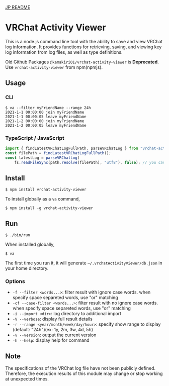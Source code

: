 [JP README](./README_ja.md)

# VRChat Activity Viewer

This is a node.js command line tool with the ability to save and view VRChat log information.
It provides functions for retrieving, saving, and viewing key log information from log files, as well as type definitions.

Old Github Packages `@kamakiri01/vrchat-activity-viewer` is **Deprecated**.
Use `vrchat-activity-viewer` from npm(npmjs).

## Usage

### CLI
```
$ va --filter myFriendName --range 24h
2021-1-1 00:00:00 join myFriendName
2021-1-1 00:00:05 leave myFriendName
2021-1-2 00:00:00 join myFriendName
2021-1-2 00:00:05 leave myFriendName
```

### TypeScript / JavaScript
```javascript
import { findLatestVRChatLogFullPath, parseVRChatLog } from "vrchat-activity-viewer";
const filePath = findLatestVRChatLogFullPath();
const latestLog = parseVRChatLog(
    fs.readFileSync(path.resolve(filePath), "utf8"), false); // you can get ActivityLog[]
```


## Install

```
$ npm install vrchat-activity-viewer
```

 To install globally as a `va` command,

```
$ npm install -g vrchat-activity-viewer
```

## Run

```
$ ./bin/run
```

When installed globally,

```
$ va
```

The first time you run it, it will generate `~/.vrchatActivityViewer/db.json` in your home directory.

### Options

* `-f --filter <words...>`:
  filter result with ignore case words. when specify space separeted words, use "or" matching
* `-cf --case-filter <words...>`:
  filter result with no ignore case words. when specify space separeted words, use "or" matching
* `-i --import <dir>`:
  log directory to additional import
* `-V --verbose`:
  display full result details
* `-r --range <year/month/week/day/hour>`:
  specify show range to display (default: "24h")(ex: 1y, 2m, 3w, 4d, 5h)
* `-v --version`:
  output the current version
* `-h --help`:
  display help for command

## Note

The specifications of the VRChat log file have not been publicly defined.
Therefore, the execution results of this module may change or stop working at unexpected times.
